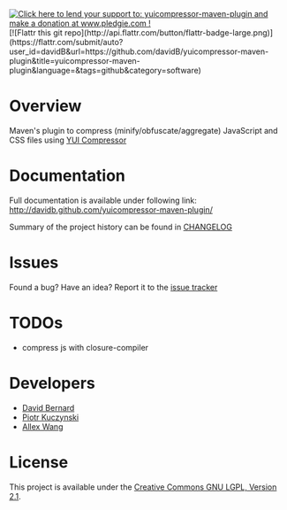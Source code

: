 <html>
<a href='http://www.pledgie.com/campaigns/13361'><img alt='Click here to lend your support to: yuicompressor-maven-plugin and make a donation at www.pledgie.com !' src='http://www.pledgie.com/campaigns/13361.png?skin_name=chrome' border='0' /></a>
</html>
[![Flattr this git repo](http://api.flattr.com/button/flattr-badge-large.png)](https://flattr.com/submit/auto?user_id=davidB&url=https://github.com/davidB/yuicompressor-maven-plugin&title=yuicompressor-maven-plugin&language=&tags=github&category=software)

# Overview

Maven's plugin to compress (minify/obfuscate/aggregate) JavaScript and CSS files using [YUI Compressor](http://developer.yahoo.com/yui/compressor/)

# Documentation

Full documentation is available under following link:  http://davidb.github.com/yuicompressor-maven-plugin/

Summary of the project history can be found in [CHANGELOG](https://github.com/davidB/yuicompressor-maven-plugin/blob/master/CHANGELOG)

# Issues

Found a bug? Have an idea? Report it to the [issue tracker](https://github.com/davidB/yuicompressor-maven-plugin/issues?state=open)

# TODOs

* compress js with closure-compiler

# Developers

* [David Bernard](https://github.com/davidB)
* [Piotr Kuczynski](https://github.com/pkuczynski)
* [Allex Wang](https://github.com/allex)


# License

This project is available under the [Creative Commons GNU LGPL, Version 2.1](http://creativecommons.org/licenses/LGPL/2.1/).

